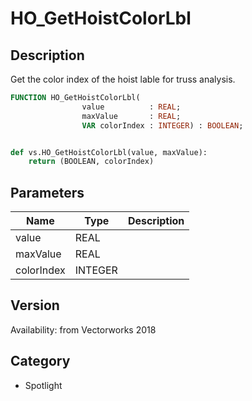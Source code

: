 # HO_GetHoistColorLbl

## Description
Get the color index of the hoist lable for truss analysis.

```pascal
FUNCTION HO_GetHoistColorLbl(
				value          : REAL;
				maxValue       : REAL;
				VAR colorIndex : INTEGER) : BOOLEAN;
```

```python

def vs.HO_GetHoistColorLbl(value, maxValue):
    return (BOOLEAN, colorIndex)
```

## Parameters
|Name|Type|Description|
|---|---|---|
|value|REAL||
|maxValue|REAL||
|colorIndex|INTEGER||

## Version
Availability: from Vectorworks 2018
## Category
* Spotlight

